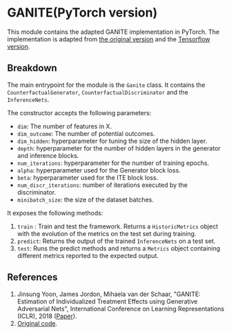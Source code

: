 # GANITE(PyTorch version)

This module contains the adapted GANITE implementation in PyTorch.
The implementation is adapted from [the original version](https://bitbucket.org/mvdschaar/mlforhealthlabpub/src/master/alg/ganite/) and the [Tensorflow version](https://github.com/bcebere/ite-api/tree/main/src/ite/algs/ganite).

## Breakdown
The main entrypoint for the module is the `Ganite` class.
It contains the `CounterfactualGenerator`, `CounterfactualDiscriminator` and the `InferenceNets`.

The constructor accepts the following parameters:

 - `dim`: The number of features in X.
 - `dim_outcome`: The number of potential outcomes.
 - `dim_hidden`: hyperparameter for tuning the size of the hidden layer.
 - `depth`: hyperparameter for the number of hidden layers in the generator and inference blocks.
 - `num_iterations`: hyperparameter for the number of training epochs.
 - `alpha`: hyperparameter used for the Generator block loss.
 - `beta`: hyperparameter used for the ITE block loss.
 - `num_discr_iterations`: number of iterations executed by the discriminator.
 - `minibatch_size`: the size of the dataset batches.


It exposes the following methods:

 1. `train` : Train and test the framework. Returns a `HistoricMetrics` object with the evolution of the metrics on the test set during training.
 2. `predict`: Returns the output of the trained `InferenceNets` on a test set.
 3. `test`: Runs the predict methods and returns a `Metrics` object containing different metrics reported to the expected output.

## References

1. Jinsung Yoon, James Jordon, Mihaela van der Schaar, "GANITE: Estimation of Individualized Treatment Effects using Generative Adversarial Nets", International Conference on Learning Representations (ICLR), 2018 ([Paper](https://openreview.net/forum?id=ByKWUeWA-)).
2. [Original code](https://bitbucket.org/mvdschaar/mlforhealthlabpub/src/master/alg/ganite/).